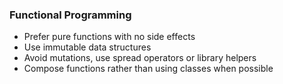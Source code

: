 ### Functional Programming
- Prefer pure functions with no side effects
- Use immutable data structures
- Avoid mutations, use spread operators or library helpers
- Compose functions rather than using classes when possible